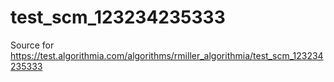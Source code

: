 # test_scm_123234235333
Source for https://test.algorithmia.com/algorithms/rmiller_algorithmia/test_scm_123234235333
